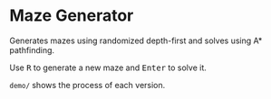 # Maze Generator

Generates mazes using randomized depth-first and solves using A* pathfinding.

Use <kbd>R</kbd> to generate a new maze and <kbd>Enter</kbd> to solve it.

`demo/` shows the process of each version.
